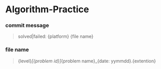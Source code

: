 # Algorithm-Practice
### commit message 
> solved|failed: {platform} {file name}

### file name
> {level}_[{problem id}]_{problem name}_{date: yymmdd}.{extention}
